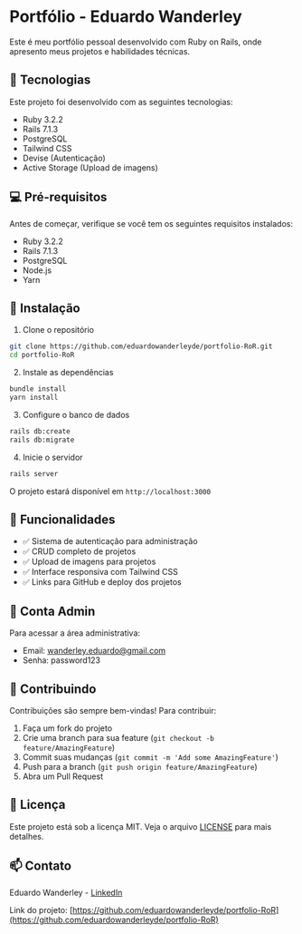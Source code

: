 # Portfólio - Eduardo Wanderley

Este é meu portfólio pessoal desenvolvido com Ruby on Rails, onde apresento meus projetos e habilidades técnicas.

## 🚀 Tecnologias

Este projeto foi desenvolvido com as seguintes tecnologias:

- Ruby 3.2.2
- Rails 7.1.3
- PostgreSQL
- Tailwind CSS
- Devise (Autenticação)
- Active Storage (Upload de imagens)

## 💻 Pré-requisitos

Antes de começar, verifique se você tem os seguintes requisitos instalados:

- Ruby 3.2.2
- Rails 7.1.3
- PostgreSQL
- Node.js
- Yarn

## 🔧 Instalação

1. Clone o repositório

```bash
git clone https://github.com/eduardowanderleyde/portfolio-RoR.git
cd portfolio-RoR
```

2. Instale as dependências

```bash
bundle install
yarn install
```

3. Configure o banco de dados

```bash
rails db:create
rails db:migrate
```

4. Inicie o servidor

```bash
rails server
```

O projeto estará disponível em `http://localhost:3000`

## 📝 Funcionalidades

- ✅ Sistema de autenticação para administração
- ✅ CRUD completo de projetos
- ✅ Upload de imagens para projetos
- ✅ Interface responsiva com Tailwind CSS
- ✅ Links para GitHub e deploy dos projetos

## 👤 Conta Admin

Para acessar a área administrativa:

- Email: <wanderley.eduardo@gmail.com>
- Senha: password123

## 🤝 Contribuindo

Contribuições são sempre bem-vindas! Para contribuir:

1. Faça um fork do projeto
2. Crie uma branch para sua feature (`git checkout -b feature/AmazingFeature`)
3. Commit suas mudanças (`git commit -m 'Add some AmazingFeature'`)
4. Push para a branch (`git push origin feature/AmazingFeature`)
5. Abra um Pull Request

## 📝 Licença

Este projeto está sob a licença MIT. Veja o arquivo [LICENSE](LICENSE.md) para mais detalhes.

## 📫 Contato

Eduardo Wanderley - [LinkedIn](https://www.linkedin.com/in/eduardo-wanderley-dev/)

Link do projeto: [https://github.com/eduardowanderleyde/portfolio-RoR](https://github.com/eduardowanderleyde/portfolio-RoR)
